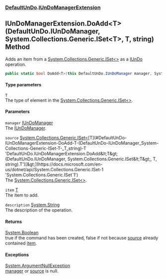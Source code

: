 ### [DefaultUnDo](./DefaultUnDo.md 'DefaultUnDo').[IUnDoManagerExtension](./DefaultUnDo-IUnDoManagerExtension.md 'DefaultUnDo.IUnDoManagerExtension')
## IUnDoManagerExtension.DoAdd&lt;T&gt;(DefaultUnDo.IUnDoManager, System.Collections.Generic.ISet&lt;T&gt;, T, string) Method
Adds an item from a [System.Collections.Generic.ISet&lt;&gt;](https://docs.microsoft.com/en-us/dotnet/api/System.Collections.Generic.ISet-1 'System.Collections.Generic.ISet`1') as a [IUnDo](./DefaultUnDo-IUnDo.md 'DefaultUnDo.IUnDo') operation.  
```csharp
public static bool DoAdd<T>(this DefaultUnDo.IUnDoManager manager, System.Collections.Generic.ISet<T> source, T item, string description=null);
```
#### Type parameters
<a name='DefaultUnDo-IUnDoManagerExtension-DoAdd-T-(DefaultUnDo-IUnDoManager_System-Collections-Generic-ISet-T-_T_string)-T'></a>
`T`  
The type of element in the [System.Collections.Generic.ISet&lt;&gt;](https://docs.microsoft.com/en-us/dotnet/api/System.Collections.Generic.ISet-1 'System.Collections.Generic.ISet`1').  
  
#### Parameters
<a name='DefaultUnDo-IUnDoManagerExtension-DoAdd-T-(DefaultUnDo-IUnDoManager_System-Collections-Generic-ISet-T-_T_string)-manager'></a>
`manager` [IUnDoManager](./DefaultUnDo-IUnDoManager.md 'DefaultUnDo.IUnDoManager')  
The [IUnDoManager](./DefaultUnDo-IUnDoManager.md 'DefaultUnDo.IUnDoManager').  
  
<a name='DefaultUnDo-IUnDoManagerExtension-DoAdd-T-(DefaultUnDo-IUnDoManager_System-Collections-Generic-ISet-T-_T_string)-source'></a>
`source` [System.Collections.Generic.ISet&lt;](https://docs.microsoft.com/en-us/dotnet/api/System.Collections.Generic.ISet-1 'System.Collections.Generic.ISet`1')[T](#DefaultUnDo-IUnDoManagerExtension-DoAdd-T-(DefaultUnDo-IUnDoManager_System-Collections-Generic-ISet-T-_T_string)-T 'DefaultUnDo.IUnDoManagerExtension.DoAdd&lt;T&gt;(DefaultUnDo.IUnDoManager, System.Collections.Generic.ISet&lt;T&gt;, T, string).T')[&gt;](https://docs.microsoft.com/en-us/dotnet/api/System.Collections.Generic.ISet-1 'System.Collections.Generic.ISet`1')  
The [System.Collections.Generic.ISet&lt;&gt;](https://docs.microsoft.com/en-us/dotnet/api/System.Collections.Generic.ISet-1 'System.Collections.Generic.ISet`1').  
  
<a name='DefaultUnDo-IUnDoManagerExtension-DoAdd-T-(DefaultUnDo-IUnDoManager_System-Collections-Generic-ISet-T-_T_string)-item'></a>
`item` [T](#DefaultUnDo-IUnDoManagerExtension-DoAdd-T-(DefaultUnDo-IUnDoManager_System-Collections-Generic-ISet-T-_T_string)-T 'DefaultUnDo.IUnDoManagerExtension.DoAdd&lt;T&gt;(DefaultUnDo.IUnDoManager, System.Collections.Generic.ISet&lt;T&gt;, T, string).T')  
The item to add.  
  
<a name='DefaultUnDo-IUnDoManagerExtension-DoAdd-T-(DefaultUnDo-IUnDoManager_System-Collections-Generic-ISet-T-_T_string)-description'></a>
`description` [System.String](https://docs.microsoft.com/en-us/dotnet/api/System.String 'System.String')  
The description of the operation.  
  
#### Returns
[System.Boolean](https://docs.microsoft.com/en-us/dotnet/api/System.Boolean 'System.Boolean')  
true if the command has been created, false if not because [source](#DefaultUnDo-IUnDoManagerExtension-DoAdd-T-(DefaultUnDo-IUnDoManager_System-Collections-Generic-ISet-T-_T_string)-source 'DefaultUnDo.IUnDoManagerExtension.DoAdd&lt;T&gt;(DefaultUnDo.IUnDoManager, System.Collections.Generic.ISet&lt;T&gt;, T, string).source') already contained [item](#DefaultUnDo-IUnDoManagerExtension-DoAdd-T-(DefaultUnDo-IUnDoManager_System-Collections-Generic-ISet-T-_T_string)-item 'DefaultUnDo.IUnDoManagerExtension.DoAdd&lt;T&gt;(DefaultUnDo.IUnDoManager, System.Collections.Generic.ISet&lt;T&gt;, T, string).item').  
#### Exceptions
[System.ArgumentNullException](https://docs.microsoft.com/en-us/dotnet/api/System.ArgumentNullException 'System.ArgumentNullException')  
[manager](#DefaultUnDo-IUnDoManagerExtension-DoAdd-T-(DefaultUnDo-IUnDoManager_System-Collections-Generic-ISet-T-_T_string)-manager 'DefaultUnDo.IUnDoManagerExtension.DoAdd&lt;T&gt;(DefaultUnDo.IUnDoManager, System.Collections.Generic.ISet&lt;T&gt;, T, string).manager') or [source](#DefaultUnDo-IUnDoManagerExtension-DoAdd-T-(DefaultUnDo-IUnDoManager_System-Collections-Generic-ISet-T-_T_string)-source 'DefaultUnDo.IUnDoManagerExtension.DoAdd&lt;T&gt;(DefaultUnDo.IUnDoManager, System.Collections.Generic.ISet&lt;T&gt;, T, string).source') is null.  
